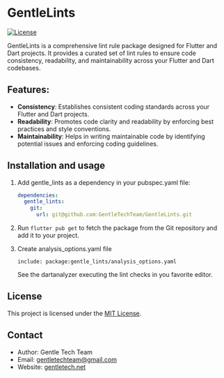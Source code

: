 # GentleLints
[![License](https://img.shields.io/badge/license-MIT-blue.svg)](LICENSE)

GentleLints is a comprehensive lint rule package designed for Flutter and Dart projects. It provides a curated set of lint rules to ensure code consistency, readability, and maintainability across your Flutter and Dart codebases.

## Features:

- **Consistency**: Establishes consistent coding standards across your Flutter and Dart projects.
- **Readability**: Promotes code clarity and readability by enforcing best practices and style conventions.
- **Maintainability**: Helps in writing maintainable code by identifying potential issues and enforcing coding guidelines.

## Installation and usage

1. Add gentle_lints as a dependency in your pubspec.yaml file:

    ```yaml
    dependencies:
      gentle_lints:
        git:
          url: git@github.com:GentleTechTeam/GentleLints.git
    ```

2. Run `flutter pub get` to fetch the package from the Git repository and add it to your project.

3. Create analysis_options.yaml file
    ```
    include: package:gentle_lints/analysis_options.yaml
    ```

    See the dartanalyzer executing the lint checks in you favorite editor.

## License

This project is licensed under the [MIT License](LICENSE).

## Contact

- Author: Gentle Tech Team
- Email: gentletechteam@gmail.com
- Website: [gentletech.net](gentletech.net)






